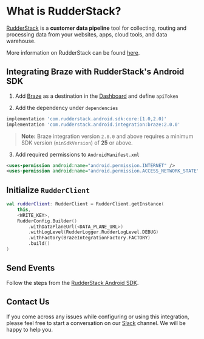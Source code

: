 # What is RudderStack?

[RudderStack](https://rudderstack.com/) is a **customer data pipeline** tool for collecting, routing and processing data from your websites, apps, cloud tools, and data warehouse.

More information on RudderStack can be found [here](https://github.com/rudderlabs/rudder-server).

## Integrating Braze with RudderStack's Android SDK

1. Add [Braze](https://www.braze.com) as a destination in the [Dashboard](https://app.rudderstack.com/) and define ```apiToken```

2. Add the dependency under ```dependencies```
```groovy
implementation 'com.rudderstack.android.sdk:core:[1.0,2.0)'
implementation 'com.rudderstack.android.integration:braze:2.0.0'
```

> **Note:** Braze integration version `2.0.0` and above requires a minimum SDK version (`minSdkVersion`) of **25** or above.

3. Add required permissions to ```AndroidManifest.xml```
```xml
<uses-permission android:name="android.permission.INTERNET" />
<uses-permission android:name="android.permission.ACCESS_NETWORK_STATE" />
```

## Initialize ```RudderClient```

```kotlin
val rudderClient: RudderClient = RudderClient.getInstance(
    this,
    <WRITE_KEY>,
    RudderConfig.Builder()
        .withDataPlaneUrl(<DATA_PLANE_URL>)
        .withLogLevel(RudderLogger.RudderLogLevel.DEBUG)
        .withFactory(BrazeIntegrationFactory.FACTORY)
        .build()
)
```

## Send Events

Follow the steps from the [RudderStack Android SDK](https://github.com/rudderlabs/rudder-sdk-android).

## Contact Us

If you come across any issues while configuring or using this integration, please feel free to start a conversation on our [Slack](https://resources.rudderstack.com/join-rudderstack-slack) channel. We will be happy to help you.

